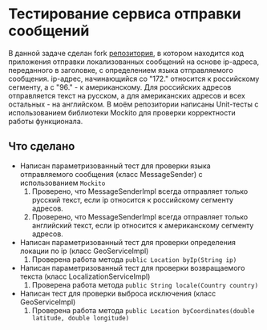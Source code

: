 # Тестирование сервиса отправки сообщений

В данной задаче сделан fork [репозитория](https://github.com/netology-code/geo-service), в котором находится код приложения отправки локализованных сообщений на основе ip-адреса, переданного в заголовке, с определением языка отправляемого сообщения. ip-адрес, начинающийся со "172." относится к российскому сегменту, а с "96." - к американскому. Для российских адресов отправляется текст на русском, а для американских адресов и всех остальных - на английском. В моём репозитории написаны Unit-тесты с использованием библиотеки Mockito для проверки корректности работы функционала.

## Что сделано
- Написан параметризованный тест для проверки языка отправляемого сообщения (класс MessageSender) с использованием `Mockito`
    1. Проверено, что MessageSenderImpl всегда отправляет только русский текст, если ip относится к российскому сегменту адресов.
    2. Проверено, что MessageSenderImpl всегда отправляет только английский текст, если ip относится к американскому сегменту адресов.
- Написан параметризованный тест для проверки определения локации по ip (класс GeoServiceImpl)
    1. Проверена работа метода `public Location byIp(String ip)`
- Написан параметризованный тест для проверки возвращаемого текста (класс LocalizationServiceImpl)
    1. Проверена работа метода `public String locale(Country country)`
- Написан тест для проверки выброса исключения (класс GeoServiceImpl)
    1. Проверена работа метода `public Location byCoordinates(double latitude, double longitude)`

